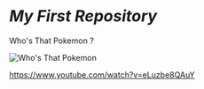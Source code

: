 # *My First Repository*

Who's That Pokemon ?

![Who's That Pokemon](https://user-images.githubusercontent.com/112947614/188630693-3bdfbf17-8dd8-4dbc-97a2-4eab4813d613.jpg)

https://www.youtube.com/watch?v=eLuzbe8QAuY
